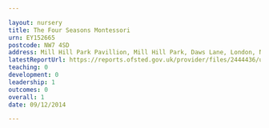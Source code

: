 ```yaml
---

layout: nursery
title: The Four Seasons Montessori
urn: EY152665
postcode: NW7 4SD
address: Mill Hill Park Pavillion, Mill Hill Park, Daws Lane, London, NW7 4SD
latestReportUrl: https://reports.ofsted.gov.uk/provider/files/2444436/urn/EY152665.pdf
teaching: 0
development: 0
leadership: 1
outcomes: 0
overall: 1
date: 09/12/2014

---
```

